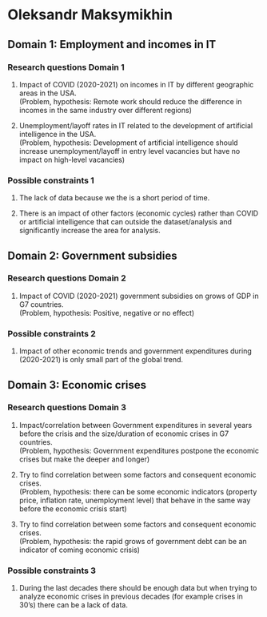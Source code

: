 # Oleksandr Maksymikhin

## Domain 1: Employment and incomes in IT

### Research questions Domain 1

 1. Impact of COVID (2020-2021) on incomes in IT by different geographic areas
 in the USA.  
(Problem, hypothesis: Remote work should reduce the difference in incomes in
the same industry over different regions)

 2. Unemployment/layoff rates in IT related to the development of artificial
 intelligence in the USA.  
(Problem, hypothesis: Development of artificial intelligence should increase
unemployment/layoff in entry level vacancies but have no impact on high-level
vacancies)

### Possible constraints 1

 1. The lack of data because we the is a short period of time.

 2. There is an impact of other factors (economic cycles) rather than COVID or
 artificial intelligence that can outside the dataset/analysis and
 significantly increase the area for analysis.

## Domain 2: Government subsidies

### Research questions Domain 2

 1. Impact of COVID (2020-2021) government subsidies on grows of GDP in G7
 countries.  
(Problem, hypothesis: Positive, negative or no effect)

### Possible constraints 2

 1. Impact of other economic trends and government expenditures during
 (2020-2021) is only small part of the global trend.

## Domain 3: Economic crises

### Research questions Domain 3

 1. Impact/correlation between Government expenditures in several years before
 the crisis and the size/duration of economic crises in G7 countries.  
(Problem, hypothesis: Government expenditures postpone the economic crises but
make the deeper and longer)

 2. Try to find correlation between some factors and consequent economic
 crises.  
(Problem, hypothesis: there can be some economic indicators (property price,
inflation rate, unemployment level) that behave in the same way before the
economic crisis start)

 3. Try to find correlation between some factors and consequent economic
 crises.  
(Problem, hypothesis: the rapid grows of government debt can be an indicator
of coming economic crisis)

### Possible constraints 3

 1. During the last decades there should be enough data but when trying to
  analyze economic crises in previous decades (for example crises in 30’s)
  there can be a lack of data.
